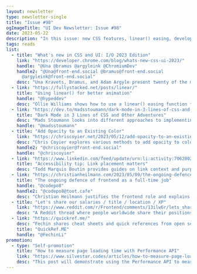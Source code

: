 ```yaml
---
layout: newsletter
type: newsletter-single
title: "Issue #98"
ogImageTitle: "UI Dev Newsletter: Issue #98"
date: 2023-05-22
description: "In this issue: new CSS features, linear() easing, developer salaries worldwide, and more."
tags: reads
list:
  - title: "What's new in CSS and UI: I/O 2023 Edition"
    link: "https://developer.chrome.com/blog/whats-new-css-ui-2023/"
    handle: "@Una @bramus @argyleink @ChromiumDev"
    handle2: "@Una@front-end.social @bramus@front-end.social
      @argyleink@front-end.social"
    desc: "Una Kravets, Bramus, and Adam Argyle present twenty of the most exciting and impactful features that landed recently or are coming soon."
  - link: "https://fullystacked.net/posts/linear/"
    title: "Using linear() for better animation"
    handle: "@hypeddev"
    desc: "Ollie Williams shows how to use a linear() easing function that interpolates linearly between multiple points."
  - link: "https://dev.to/madsstoumann/dark-mode-in-3-lines-of-css-and-other-adventures-1ljj"
    title: "Dark Mode in 3 Lines of CSS and Other Adventures"
    desc: "Mads Stoumann looks into different approaches to implementing dark mode, including new CSS features allowing you to ditch JavaScript."
    handle: "@madsstoumann"
  - title: "Add Opacity to an Existing Color"
    link: "https://chriscoyier.net/2023/05/12/add-opacity-to-an-existing-color/"
    desc: "Chris Coyier explores various methods to add opacity to color in CSS, including HEX codes with transparency values, HSL and HDR color modes, relative color syntax, and color-mix() function."
    handle2: "@chriscoyier@front-end.social"
    handle: "@chriscoyier"
  - link: "https://www.linkedin.com/feed/update/urn:li:activity:7062802975521456130/"
    title: "Accessibility tip: Link placement matters"
    desc: "Todd Marquis Boutin provides guides on link context and purpose."
  - link: "https://christianheilmann.com/2023/05/09/the-ongoing-defence-of-frontend-as-a-full-time-job/"
    title: "The ongoing defence of frontend as a full-time job"
    handle: "@codepo8"
    handle2: "@codepo8@toot.cafe"
    desc: "Christian Heilmann justifies the frontend role and explains its responsibilities in depth."
  - title: "Let's share our salaries / title / location / XP"
    link: "https://www.reddit.com/r/Frontend/comments/13ilw6r/lets_share_our_salaries_title_location_xp/?sort=top"
    desc: "A Reddit thread where people worldwide share their positions, experience, residency, and salary."
  - link: "https://quickref.me/"
    desc: "Fechin shares cheat sheets and quick references from open source angels, including HTML, CSS, JavaScript, ChatGPT, etc."
    title: "QuickRef.ME"
    handle: "@FechinLi"
promotion:
  - type: "Self-promotion"
    title: "How to measure page loading time with Performance API"
    link: "https://www.silvestar.codes/articles/how-to-measure-page-loading-time-with-performance-api/"
    desc: "This post will demonstrate using the Performance API to measure page loading time."
---
```


